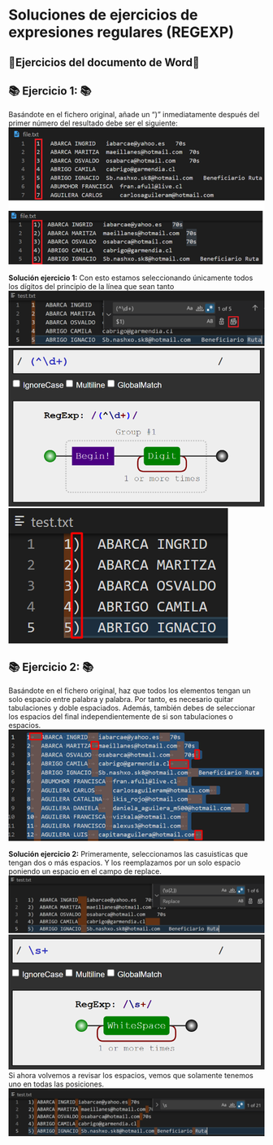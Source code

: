 # Soluciones de ejercicios de expresiones regulares (REGEXP)
## 📖Ejercicios del documento de Word📖 

## 📚 **Ejercicio 1:** 📚
Basándote en el fichero original, añade un “)” inmediatamente después del primer número del resultado debe ser el siguiente:
![Error, la imagen no se ha podido cargar](https://github.com/DavidBernalGonzalez/SolucionesEjerciciosBootcampJava/blob/main/1.%20Regexp/ejercicio-entregable/Exercice01.png "Enunciado ejercicio 1")

**Solución ejercicio 1:**
Con esto estamos seleccionando únicamente todos los dígitos del principio de la línea que sean tanto 
![Error, la imagen no se ha podido cargar](https://github.com/DavidBernalGonzalez/SolucionesEjerciciosBootcampJava/blob/main/1.%20Regexp/ejercicio-entregable/Solucion1.png "Solución ejercicio 1")
![Error, la imagen no se ha podido cargar](https://github.com/DavidBernalGonzalez/SolucionesEjerciciosBootcampJava/blob/main/1.%20Regexp/ejercicio-entregable/Solucion1-3.png "Solución ejercicio 1")
![Error, la imagen no se ha podido cargar](https://github.com/DavidBernalGonzalez/SolucionesEjerciciosBootcampJava/blob/main/1.%20Regexp/ejercicio-entregable/Solucion1-2.png "Solución ejercicio 1")

## 📚 **Ejercicio 2:** 📚
Basándote en el fichero original, haz que todos los elementos tengan un solo espacio entre palabra y palabra. Por tanto, es necesario quitar tabulaciones y doble espaciados. Además, también debes de seleccionar los espacios del final independientemente de si son tabulaciones o espacios.  
![Error, la imagen no se ha podido cargar](https://github.com/DavidBernalGonzalez/SolucionesEjerciciosBootcampJava/blob/main/1.%20Regexp/ejercicio-entregable/Exercice02.png "Enunciado ejercicio 2")

**Solución ejercicio 2:**
Primeramente, seleccionamos las casuisticas que tengan dos o más espacios. Y los reemplazamos por un solo espacio poniendo un espacio en el campo de replace.
![Error, la imagen no se ha podido cargar](https://github.com/DavidBernalGonzalez/SolucionesEjerciciosBootcampJava/blob/main/1.%20Regexp/ejercicio-entregable/Solucion2.png "Solución ejercicio 2")
![Error, la imagen no se ha podido cargar](https://github.com/DavidBernalGonzalez/SolucionesEjerciciosBootcampJava/blob/main/1.%20Regexp/ejercicio-entregable/Solucion2-2.png "Solución ejercicio 2")  
Si ahora volvemos a revisar los espacios, vemos que solamente tenemos uno en todas las posiciones.
![Error, la imagen no se ha podido cargar](https://github.com/DavidBernalGonzalez/SolucionesEjerciciosBootcampJava/blob/main/1.%20Regexp/ejercicio-entregable/Solucion2-3.png "Solución ejercicio 2")  
